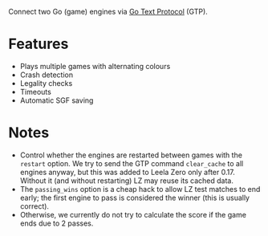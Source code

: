 Connect two Go (game) engines via [Go Text Protocol](https://www.lysator.liu.se/~gunnar/gtp/gtp2-spec-draft2/gtp2-spec.html) (GTP).

# Features

* Plays multiple games with alternating colours
* Crash detection
* Legality checks
* Timeouts
* Automatic SGF saving

# Notes

* Control whether the engines are restarted between games with the `restart` option. We try to send the GTP command `clear_cache` to all engines anyway, but this was added to Leela Zero only after 0.17. Without it (and without restarting) LZ may reuse its cached data.
* The `passing_wins` option is a cheap hack to allow LZ test matches to end early; the first engine to pass is considered the winner (this is usually correct).
* Otherwise, we currently do not try to calculate the score if the game ends due to 2 passes.
